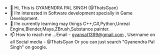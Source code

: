 - 👋 Hi, This is GYANENDRA PAL SINGH (@ThatsGyan)
- 👀 I’m interested in Software development  specially in Game Development.
- 🌱 I’m currently learning may things C++,C#,Python,Unreal Engine,Blender,Maya,ZBrush,Substance painter.
- 📫 How to reach me ...Email - gyansat1399@gmail.com , Username on all Social media - @ThatsGyan  Or you can just search "Gyanendra Pal Singh" on google.

<!---
ThatsGyan/ThatsGyan is a ✨ special ✨ repository because its `README.md` (this file) appears on your GitHub profile.
You can click the Preview link to take a look at your changes.
--->
